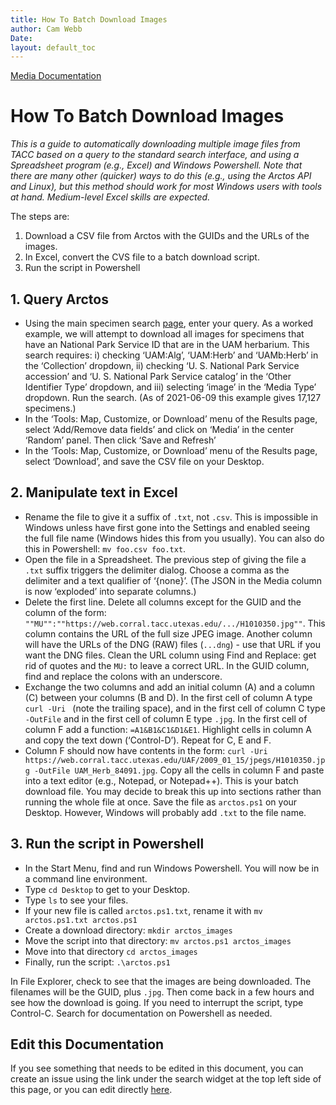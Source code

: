 ```yaml
---
title: How To Batch Download Images
author: Cam Webb
Date: 
layout: default_toc
---
```

[Media Documentation](https://handbook.arctosdb.org/documentation/media.html)

# How To Batch Download Images

_This is a guide to automatically downloading multiple image files
from TACC based on a query to the standard search interface, and using
a Spreadsheet program (e.g., Excel) and Windows Powershell. Note that
there are many other (quicker) ways to do this (e.g., using the Arctos
API and Linux), but this method should work for most Windows users
with tools at hand. Medium-level Excel skills are expected._

The steps are: 

 1. Download a CSV file from Arctos with the GUIDs and the URLs of the images.
 2. In Excel, convert the CVS file to a batch download script.
 3. Run the script in Powershell


## 1. Query Arctos

 * Using the main specimen search
   [page](https://arctos.database.museum/SpecimenSearch.cfm), enter
   your query. As a worked example, we will attempt to download all
   images for specimens that have an National Park Service ID that are
   in the UAM herbarium. This search requires: i) checking ‘UAM:Alg’,
   ‘UAM:Herb’ and ‘UAMb:Herb’ in the ‘Collection’ dropdown, ii)
   checking ‘U. S. National Park Service accession’ and
   ‘U. S. National Park Service catalog’ in the ‘Other Identifier
   Type’ dropdown, and iii) selecting ‘image’ in the ‘Media Type’
   dropdown. Run the search. (As of 2021-06-09 this example gives
   17,127 specimens.)
 * In the ‘Tools: Map, Customize, or Download’ menu of the Results
   page, select ‘Add/Remove data fields’ and click on ‘Media’ in the
   center ‘Random’ panel. Then click ‘Save and Refresh’
 * In the ‘Tools: Map, Customize, or Download’ menu of the Results
   page, select ‘Download’, and save the CSV file on your Desktop.
   
## 2. Manipulate text in Excel
   
 * Rename the file to give it a suffix of `.txt`, not `.csv`. This is
   impossible in Windows unless have first gone into the Settings and
   enabled seeing the full file name (Windows hides this from you
   usually). You can also do this in Powershell: `mv foo.csv foo.txt`.
 * Open the file in a Spreadsheet. The previous step of giving the
   file a `.txt` suffix triggers the delimiter dialog. Choose a comma
   as the delimiter and a text qualifier of ‘{none}’. (The JSON in the
   Media column is now ‘exploded’ into separate columns.)
 * Delete the first line. Delete all columns except for the GUID and
   the column of the form:
   `""MU"":""https://web.corral.tacc.utexas.edu/.../H1010350.jpg""`. This
   column contains the URL of the full size JPEG image. Another column
   will have the URLs of the DNG (RAW) files (`...dng`) - use that URL
   if you want the DNG files.  Clean the URL column using Find and
   Replace: get rid of quotes and the `MU:` to leave a correct URL. In
   the GUID column, find and replace the colons with an underscore.
 * Exchange the two columns and add an initial column (A) and a column
   (C) between your columns (B and D). In the first cell of column A
   type `curl -Uri ` (note the trailing space), and in the first cell
   of column C type ` -OutFile ` and in the first cell of column E
   type `.jpg`. In the first cell of column F add a function:
   `=A1&B1&C1&D1&E1`. Highlight cells in column A and copy the text
   down (‘Control-D’). Repeat for C, E and F.
 * Column F should now have contents in the form: `curl -Uri
   https://web.corral.tacc.utexas.edu/UAF/2009_01_15/jpegs/H1010350.jpg
   -OutFile UAM_Herb_84091.jpg`. Copy all the cells in column F and
   paste into a text editor (e.g., Notepad, or Notepad++). This is
   your batch download file. You may decide to break this up into
   sections rather than running the whole file at once.  Save the file
   as `arctos.ps1` on your Desktop. However, Windows will probably add
   `.txt` to the file name.
 
## 3. Run the script in Powershell

 * In the Start Menu, find and run Windows Powershell. You will now be
   in a command line environment.
 * Type `cd Desktop` to get to your Desktop.
 * Type `ls` to see your files.
 * If your new file is called `arctos.ps1.txt`, rename it with `mv
   arctos.ps1.txt arctos.ps1`
 * Create a download directory: `mkdir arctos_images`
 * Move the script into that directory: `mv arctos.ps1 arctos_images`
 * Move into that directory `cd arctos_images`
 * Finally, run the script: `.\arctos.ps1`

In File Explorer, check to see that the images are being
downloaded. The filenames will be the GUID, plus `.jpg`.  Then come
back in a few hours and see how the download is going. If you need to
interrupt the script, type Control-C. Search for documentation on
Powershell as needed.

## Edit this Documentation

If you see something that needs to be edited in this document, you can create an issue using the link under the search widget at the top left side of this page, or you can edit directly <a href="https://github.com/ArctosDB/documentation-wiki/edit/gh-pages/_how_to/How-to-Batch-Download-Images.markdown" target="_blank">here</a>.

